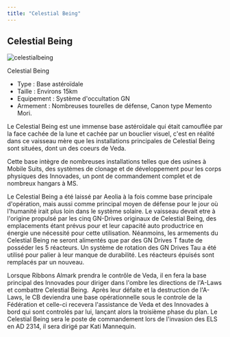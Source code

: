```yaml
---
title: "Celestial Being"
---
```


Celestial Being
---------------

![celestialbeing](/images/stories/saga/gundam00/mechas/s2/innovators/celestialbeing.jpg)


Celestial Being


* Type : Base astéroïdale
* Taille : Environs 15km
* Equipement : Système d'occultation GN
* Armement : Nombreuses tourelles de défense, Canon type Memento Mori.


Le Celestial Being est une immense base astéroïdale qui était camouflée par la face cachée de la lune et cachée par un bouclier visuel, c'est en réalité dans ce vaisseau mère que les installations principales de Celestial Being sont situées, dont un des coeurs de Veda.


Cette base intègre de nombreuses installations telles que des usines à Mobile Suits, des systèmes de clonage et de développement pour les corps physiques des Innovades, un pont de commandement complet et de nombreux hangars à MS.


Le Celestial Being a été laissé par Aeolia à la fois comme base principale d'opération, mais aussi comme principal moyen de défense pour le jour où l'humanité irait plus loin dans le système solaire. Le vaisseau devait etre à l'origine propulsé par les cinq GN-Drives originaux de Celestial Being, des emplacements étant prévus pour et leur capacité auto productrice en énergie une nécessité pour cette utilisation. Néanmoins, les armements du Celestial Being ne seront alimentés que par des GN Drives T faute de posséder les 5 réacteurs. Un système de rotation des GN Drives Tau a été utilisé pour palier à leur manque de durabilité. Les réacteurs épuisés sont remplacés par un nouveau.


Lorsque Ribbons Almark prendra le contrôle de Veda, il en fera la base principal des Innovades pour diriger dans l'ombre les directions de l'A-Laws et combattre Celestial Being.  Après leur défaite et la destruction de l'A-Laws, le CB deviendra une base opérationnelle sous le controle de la Fédération et celle-ci recevera l'assistance de Veda et des Innovades à bord qui sont controlés par lui, lançant alors la troisième phase du plan. Le Celestial Being sera le poste de commandement lors de l'invasion des ELS en AD 2314, il sera dirigé par Kati Mannequin.

